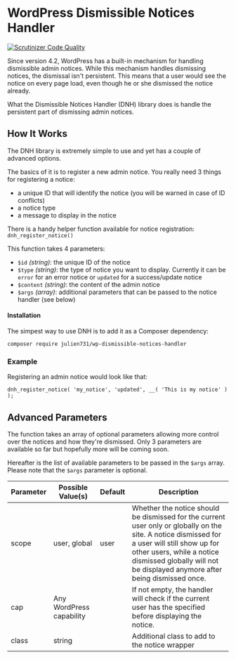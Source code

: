 # WordPress Dismissible Notices Handler

[![Scrutinizer Code Quality](https://scrutinizer-ci.com/g/julien731/WP-Dismissible-Notices-Handler/badges/quality-score.png?b=master)](https://scrutinizer-ci.com/g/julien731/WP-Dismissible-Notices-Handler/?branch=master)

Since version 4.2, WordPress has a built-in mechanism for handling dismissible admin notices. While this mechanism handles dismissing notices, the dismissal isn't persistent. This means that a user would see the notice on every page load, even though he or she dismissed the notice already.

What the Dismissible Notices Handler (DNH) library does is handle the persistent part of dismissing admin notices.

## How It Works

The DNH library is extremely simple to use and yet has a couple of advanced options.

The basics of it is to register a new admin notice. You really need 3 things for registering a notice:

- a unique ID that will identify the notice (you will be warned in case of ID conflicts)
- a notice type
- a message to display in the notice

There is a handy helper function available for notice registration: `dnh_register_notice()`

This function takes 4 parameters:

- `$id` *(string)*: the unique ID of the notice
- `$type` *(string)*: the type of notice you want to display. Currently it can be `error` for an error notice or `updated` for a success/update notice
- `$content` *(string)*: the content of the admin notice
- `$args` *(array)*: additional parameters that can be passed to the notice handler (see below)

#### Installation

The simpest way to use DNH is to add it as a Composer dependency:

```
composer require julien731/wp-dismissible-notices-handler
```

### Example

Registering an admin notice would look like that:

```
dnh_register_notice( 'my_notice', 'updated', __( 'This is my notice' ) );
```

## Advanced Parameters

The function takes an array of optional parameters allowing more control over the notices and how they're dismissed. Only 3 parameters are available so far but hopefully more will be coming soon.

Hereafter is the list of available parameters to be passed in the `$args` array. Please note that the `$args` parameter is optional.

| Parameter | Possible Value(s)        | Default | Description                                                                                                                                                                                                                                             |
|-----------|--------------------------|---------|---------------------------------------------------------------------------------------------------------------------------------------------------------------------------------------------------------------------------------------------------------|
| scope     | user, global             | user    | Whether the notice should be dismissed for the current user only or globally on the site. A notice dismissed for a user will still show up for other users, while a notice dismissed globally will not be displayed anymore after being dismissed once. |
| cap       | Any WordPress capability |         | If not empty, the handler will check if the current user has the specified before displaying the notice.                                                                                                                                                |
| class     | string                   |         | Additional class to add to the notice wrapper                                                                                                                                                                                                           |      |                   |             |
